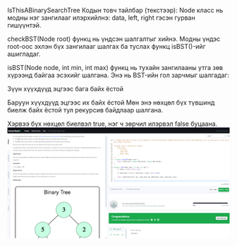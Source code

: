 IsThisABinarySearchTree
Кодын товч тайлбар (текстээр): Node класс нь модны нэг зангилааг илэрхийлнэ: data, left, right гэсэн гурван гишүүнтэй.

checkBST(Node root) функц нь үндсэн шалгалтыг хийнэ. Модны үндэс root-оос эхлэн бүх зангилааг шалгах ба туслах функц isBST()-ийг ашигладаг.

isBST(Node node, int min, int max) функц нь тухайн зангилааны утга зөв хүрээнд байгаа эсэхийг шалгана. Энэ нь BST-ийн гол зарчмыг шалгадаг:

Зүүн хүүхдүүд эцгээс бага байх ёстой

Баруун хүүхдүүд эцгээс их байх ёстой Мөн энэ нөхцөл бүх түвшинд биелж байх ёстой тул рекурсив байдлаар шалгана.

Хэрвээ бүх нөхцөл биелвэл true, нэг ч зөрчил илэрвэл false буцаана.
![alt text](<Screenshot 2025-06-09 171021.png>)